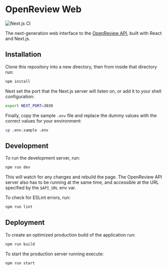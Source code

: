 # OpenReview Web

![Next.js CI](https://github.com/openreview/openreview-web/workflows/Next.js%20CI/badge.svg)

The next-generation web interface to the [OpenReview API](https://github.com/openreview/openreview/),
built with React and Next.js.

## Installation

Clone this repository into a new directory, then from inside that directory run:

```bash
npm install
```

Next set the port that the Next.js server will listen on, or add it to your shell configuration:

```bash
export NEXT_PORT=3030
```

Finally, copy the sample `.env` file and replace the dummy values with the correct
values for your environment:

```bash
cp .env.sample .env
```

## Development

To run the development server, run:

```bash
npm run dev
```

This will watch for any changes and rebuild the page. The OpenReview API server
also has to be running at the same time, and accessible at the URL specified by
the `$API_URL` env var.

To check for ESLint errors, run:

```bash
npm run lint
```

## Deployment

To create an optimized production build of the application run:

```bash
npm run build
```

To start the production server running execute:

```bash
npm run start
```
